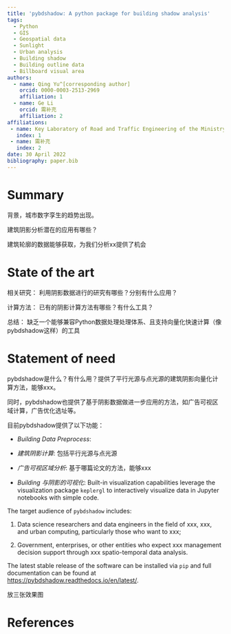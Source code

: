 ```yaml
---
title: 'pybdshadow: A python package for building shadow analysis'
tags:
  - Python
  - GIS
  - Geospatial data 
  - Sunlight 
  - Urban analysis 
  - Building shadow 
  - Building outline data 
  - Billboard visual area
authors:
  - name: Qing Yu^[corresponding author]
    orcid: 0000-0003-2513-2969
    affiliation: 1
  - name: Ge Li
    orcid: 需补充
    affiliation: 2
affiliations:
 - name: Key Laboratory of Road and Traffic Engineering of the Ministry of Education, Tongji University, 4800 Cao’an Road, Shanghai 201804, People’s Republic of China
   index: 1
 - name: 需补充
   index: 2
date: 30 April 2022
bibliography: paper.bib
---
```

# Summary

背景，城市数字孪生的趋势出现。

建筑阴影分析潜在的应用有哪些？

建筑轮廓的数据能够获取，为我们分析xx提供了机会

# State of the art

相关研究：
利用阴影数据进行的研究有哪些？分别有什么应用？

计算方法：
已有的阴影计算方法有哪些？有什么工具？

总结：
缺乏一个能够兼容Python数据处理处理体系、且支持向量化快速计算（像pybdshadow这样）的工具

# Statement of need

pybdshadow是什么？有什么用？提供了平行光源与点光源的建筑阴影向量化计算方法，能够xxx。

同时，pybdshadow也提供了基于阴影数据做进一步应用的方法，如广告可视区域计算，广告优化选址等。

目前pybdshadow提供了以下功能：

- *Building Data Preprocess*:

- *建筑阴影计算*: 包括平行光源与点光源

- *广告可视区域分析*: 基于哪篇论文的方法，能够xxx

- *Building 与阴影的可视化*: Built-in visualization capabilities leverage the visualization package `keplergl` to interactively visualize data in Jupyter notebooks with simple code.


The target audience of `pybdshadow` includes: 
1) Data science researchers and data engineers in the field of xxx, xxx, and urban computing, particularly those who want to xxx; 

2) Government, enterprises, or other entities who expect xxx management decision support through xxx spatio-temporal data analysis.

The latest stable release of the software can be installed via `pip` and full documentation
can be found at https://pybdshadow.readthedocs.io/en/latest/.

放三张效果图


# References
